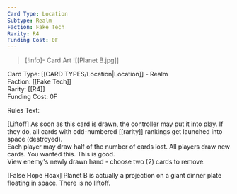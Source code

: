 ```yaml
---
Card Type: Location
Subtype: Realm
Faction: Fake Tech
Rarity: R4
Funding Cost: 0F
---
```

> [!info]- Card Art
> ![[Planet B.jpg]]

Card Type: [[CARD TYPES/Location|Location]] - Realm  
Faction: [[Fake Tech]]  
Rarity: [[R4]]  
Funding Cost: 0F  

Rules Text:  

[Liftoff] As soon as this card is drawn, the controller may put it into play. If they do, all cards with odd-numbered [[rarity]] rankings get launched into space (destroyed).   
Each player may draw half of the number of cards lost. All players draw new cards. You wanted this. This is good.  
View enemy's newly drawn hand - choose two (2) cards to remove.  

[False Hope Hoax] Planet B is actually a projection on a giant dinner plate floating in space. There is no liftoff.  